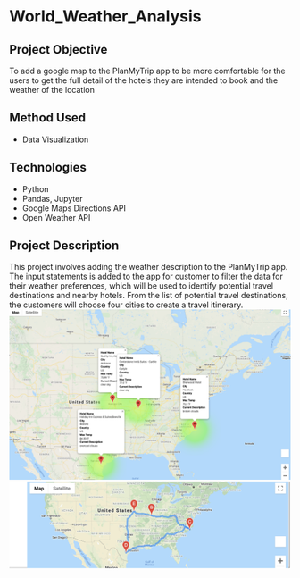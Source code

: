# World_Weather_Analysis
## Project Objective
To add a google map to the PlanMyTrip app to be more comfortable for the users to get the full detail of the hotels they are intended to book and the weather of the location
## Method Used
- Data Visualization
## Technologies
- Python
- Pandas, Jupyter
- Google Maps Directions API
- Open Weather API
## Project Description
This project involves adding the weather description to the PlanMyTrip app. The input statements is added to the app for customer to filter the data for their weather preferences, which will be used to identify potential travel destinations and nearby hotels. From the list of potential travel destinations, the customers will choose four cities to create a travel itinerary. ![WeatherPy_travel_map_markers.png](WeatherPy_travel_map_markers.png)
![WeatherPy_travel_map.png](WeatherPy_travel_map.png)
